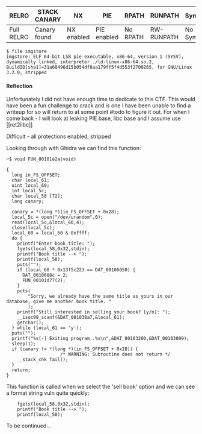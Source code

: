 


| RELRO      | STACK CANARY | NX        | PIE        | RPATH   | RUNPATH   | Symbols     | FORTIFY | Fortified | Fortifiable | FILE    |
|------------|--------------|-----------|------------|---------|-----------|-------------|---------|-----------|-------------|---------|
| Full RELRO | Canary found | NX enabled| PIE enabled| No RPATH| RW-RUNPATH| No Symbols  | No      | 0         | 4           | imgstore|


```
$ file imgstore 
imgstore: ELF 64-bit LSB pie executable, x86-64, version 1 (SYSV), dynamically linked, interpreter ./ld-linux-x86-64.so.2, BuildID[sha1]=31a60496d15b054df8aa179ff5f4d553f2700265, for GNU/Linux 3.2.0, stripped
```
#### Reflection

Unfortunately I did not have enough time to dedicate to this CTF. This would have been a fun challenge to crack and is one I have been unable to find a writeup for so will return to at some point #todo to figure it out. For when I come back - I will look at leaking PIE base, libc base and I assume use [[ret2libc]]


Difficult - all protections enabled, stripped

Looking through with Ghidra we can find this function:

```
─$ void FUN_00101e2a(void)

{
  long in_FS_OFFSET;
  char local_61;
  uint local_60;
  int local_5c;
  char local_58 [72];
  long canary;
  
  canary = *(long *)(in_FS_OFFSET + 0x28);
  local_5c = open("/dev/urandom",0);
  read(local_5c,&local_60,4);
  close(local_5c);
  local_60 = local_60 & 0xffff;
  do {
    printf("Enter book title: ");
    fgets(local_58,0x32,stdin);
    printf("Book title --> ");
    printf(local_58);
    puts("");
    if (local_60 * 0x13f5c223 == DAT_00106050) {
      DAT_0010608c = 2;
      FUN_00101d77(2);
    }
    puts(
        "Sorry, we already have the same title as yours in our database; give me another book title. "
        );
    printf("Still interested in selling your book? [y/n]: ");
    __isoc99_scanf(&DAT_001038a7,&local_61);
    getchar();
  } while (local_61 == 'y');
  puts("");
  printf("%s[-] Exiting program..%s\n",&DAT_00103200,&DAT_00103009);
  sleep(1);
  if (canary != *(long *)(in_FS_OFFSET + 0x28)) {
                    /* WARNING: Subroutine does not return */
    __stack_chk_fail();
  }
  return;
}
```

This function is called when we select the 'sell book' option and we can see a format string vuln quite quickly:

```
    fgets(local_58,0x32,stdin);
    printf("Book title --> ");
    printf(local_58);
```



To be continued...